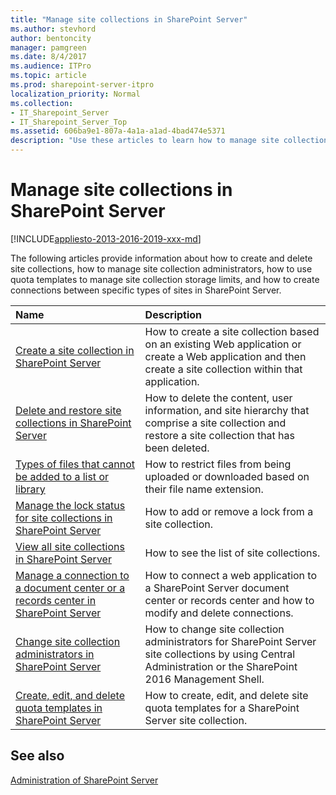 ```yaml
---
title: "Manage site collections in SharePoint Server"
ms.author: stevhord
author: bentoncity
manager: pamgreen
ms.date: 8/4/2017
ms.audience: ITPro
ms.topic: article
ms.prod: sharepoint-server-itpro
localization_priority: Normal
ms.collection:
- IT_Sharepoint_Server
- IT_Sharepoint_Server_Top
ms.assetid: 606ba9e1-807a-4a1a-a1ad-4bad474e5371
description: "Use these articles to learn how to manage site collections in SharePoint Server."
---
```


# Manage site collections in SharePoint Server

[!INCLUDE[appliesto-2013-2016-2019-xxx-md](../includes/appliesto-2013-2016-2019-xxx-md.md)] 
  
The following articles provide information about how to create and delete site collections, how to manage site collection administrators, how to use quota templates to manage site collection storage limits, and how to create connections between specific types of sites in SharePoint Server.
  
  
|**Name**|**Description**|
|:-----|:-----|
|[Create a site collection in SharePoint Server](create-a-site-collection.md) <br/> |How to create a site collection based on an existing Web application or create a Web application and then create a site collection within that application.  <br/> |
|[Delete and restore site collections in SharePoint Server](delete-and-restore-site-collections.md) <br/> |How to delete the content, user information, and site hierarchy that comprise a site collection and restore a site collection that has been deleted.  <br/> |
|[Types of files that cannot be added to a list or library](https://go.microsoft.com/fwlink/?linkid=845507) <br/> | How to restrict files from being uploaded or downloaded based on their file name extension.  <br/> |
|[Manage the lock status for site collections in SharePoint Server](manage-the-lock-status-for-site-collections.md) <br/> |How to add or remove a lock from a site collection.  <br/> |
|[View all site collections in SharePoint Server](view-all-site-collections.md) <br/> |How to see the list of site collections.  <br/> |
|[Manage a connection to a document center or a records center in SharePoint Server](manage-a-connection-to-a-document-center-or-a-records-center.md) <br/> |How to connect a web application to a SharePoint Server document center or records center and how to modify and delete connections.  <br/> |
|[Change site collection administrators in SharePoint Server](change-site-collection-administrators.md) <br/> |How to change site collection administrators for SharePoint Server site collections by using Central Administration or the SharePoint 2016 Management Shell.  <br/> |
|[Create, edit, and delete quota templates in SharePoint Server](create-edit-and-delete-quota-templates.md) <br/> |How to create, edit, and delete site quota templates for a SharePoint Server site collection.  <br/> |
   
## See also

[Administration of SharePoint Server](../administration/administration.md)
  

